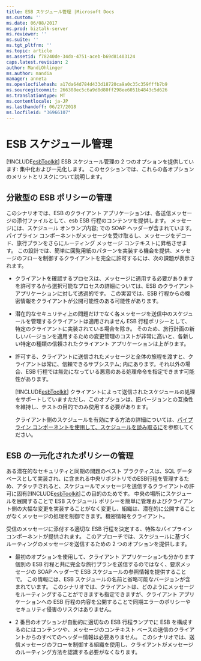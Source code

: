 ```yaml
---
title: ESB スケジュール管理 |Microsoft Docs
ms.custom: ''
ms.date: 06/08/2017
ms.prod: biztalk-server
ms.reviewer: ''
ms.suite: ''
ms.tgt_pltfrm: ''
ms.topic: article
ms.assetid: f78240de-34da-4751-aceb-b69d81403124
caps.latest.revision: 2
author: MandiOhlinger
ms.author: mandia
manager: anneta
ms.openlocfilehash: a17da64d784d433d18720ca9a0c35c359fffb7b9
ms.sourcegitcommit: 266308ec5c6a9d8d80ff298ee6051b4843c5d626
ms.translationtype: MT
ms.contentlocale: ja-JP
ms.lasthandoff: 06/27/2018
ms.locfileid: "36966107"
---
```

# <a name="esb-itinerary-management"></a>ESB スケジュール管理
[!INCLUDE[esbToolkit](../includes/esbtoolkit-md.md)] ESB スケジュール管理の 2 つのオプションを提供しています: 集中化および一元化します。 このセクションでは、これらの各オプションのメリットとリスクについて説明します。  
  
## <a name="decentralized-esb-policy-management"></a>分散型の ESB ポリシーの管理  
 このシナリオでは、ESB のクライアント アプリケーションは、各送信メッセージの添付ファイルとして、esb ESB 行程のコンテンツを提供します。 メッセージには、スケジュール オンランプ内容; での SOAP ヘッダーが含まれています。パイプライン コンポーネントがメッセージを受け取るし、メッセージをデコード、旅行プランをさらにルーティング メッセージ コンテキストに昇格させます。 この設計では、簡単に回覧用紙のパターンを実装する機会を提供、メッセージのフローを制御するクライアントを完全に許可するには、次の課題が表示されます。  
  
- クライアントを確認するプロセスは、メッセージに適用する必要がありますを許可するから選択可能なプロセスの詳細については、ESB のクライアント アプリケーションに対して透過的です。 この実習では、ESB 行程からの機密情報をクライアントが公開可能性のある可能性があります。  
  
- 潜在的なセキュリティ上の問題だけでなく各メッセージを送信中のスケジュールを管理するクライアントは適用されません ESB 行程ポリシーとして、特定のクライアントに実装されている場合を除き。 そのため、旅行計画の新しいバージョンを適用するための変更管理のコストが非常に高いと、各新しい特定の種類の信頼されたクライアント アプリケーションは上がります。  
  
- 許可する、クライアントに送信されたメッセージと全体の旅程を渡すと、クライアントは常に、信頼できるサブシステム; 内にあります。それ以外の場合、ESB 行程では無効になっている悪意のある処理命令を指定できます可能性があります。  
  
  [!INCLUDE[esbToolkit](../includes/esbtoolkit-md.md)] クライアントによって送信されたスケジュールの処理をサポートしていますただし、このオプションは、旧バージョンとの互換性を維持し、テストの目的でのみ使用する必要があります。  
  
  クライアント側のスケジュールを有効にする方法の詳細については、[パイプライン コンポーネントを使用して、スケジュールを読み取るに](../esb-toolkit/using-a-pipeline-component-to-read-an-itinerary.md)を参照してください。  
  
## <a name="centralized-esb-policy-management"></a>ESB の一元化されたポリシーの管理  
 ある潜在的なセキュリティと同期の問題のベスト プラクティスは、SQL データベースとして実装され、に含まれる中央リポジトリでのESB行程を管理するため、アタッチされると、スケジュールでメッセージを送信するクライアントの許可に固有[!INCLUDE[esbToolkit](../includes/esbtoolkit-md.md)]この目的のためです。 中央の場所にスケジュールを展開することで ESB スケジュール ポリシーを簡単に管理およびクライアント側の大幅な変更を実装することがなく変更し、組織は、潜在的に公開することがなくメッセージの処理を制御できます。機密情報をクライアント。  
  
 受信のメッセージに添付する適切な ESB 行程を決定する、特殊なパイプライン コンポーネントが提供されます。 このアプローチでは、スケジュールに基づくルーティングのメッセージを送信するための 2 つのオプションを提供します。  
  
-   最初のオプションを使用して、クライアント アプリケーションも分かります個別の ESB 行程と共に完全な旅行プランを送信するのではなく、要求メッセージの SOAP ヘッダーで ESB スケジュールの参照情報を提供することで。 この情報には、ESB スケジュールの名前と省略可能なバージョンが含まれています。 このシナリオでは、クライアントは、どのようにメッセージをルーティングすることができますも指定できますが、クライアント アプリケーションへの ESB 行程の内容を公開することで同期エラーのポリシーやセキュリティ侵害のリスクはありません。  
  
-   2 番目のオプションが自動的に適切なの ESB 行程ランプでに ESB を構成するのにはコンテンツや、メッセージのコンテキスト ベースの送信のクライアントからのすべてのヘッダー情報は必要ありません。 このシナリオでは、送信メッセージのフローを制御する組織を使用し、クライアントがメッセージのルーティング方法を認識する必要がなくなります。